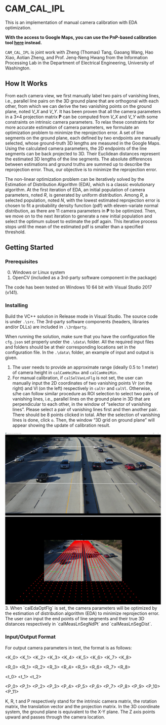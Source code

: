 # CAM_CAL_IPL

This is an implementation of manual camera calibration with EDA optimization.

**With the access to Google Maps, you can use the PnP-based calibration tool [here](https://github.com/zhengthomastang/Cal_PnP) instead.**  

`CAM_CAL_IPL` is joint work with Zheng (Thomas) Tang, Gaoang Wang, Hao Xiao, Aotian Zheng, and Prof. Jenq-Neng Hwang from the Information Processing Lab in the Department of Electrical Engineering, University of Washington. 

## How It Works

From each camera view, we first manually label two pairs of vanishing lines, i.e., parallel line pairs on the 3D ground plane that are orthogonal with each other, from which we can derive the two vanishing points on the ground plane, noted _V_X_ and _V_Y_. It has been proven that all the camera parameters in a 3×4 projection matrix **P** can be computed from _V_X_ and _V_Y_ with some constraints on intrinsic camera parameters. To relax these constraints for more accurate estimation of camera parameters, we formulate an optimization problem to minimize the reprojection error. A set of line segments on the ground plane, each defined by two endpoints are manually selected, whose ground-truth 3D lengths are measured in the Google Maps. Using the calculated camera parameters, the 2D endpoints of the line segments can be back projected to 3D. Their Euclidean distances represent the estimated 3D lengths of the line segments. The absolute differences between estimations and ground truths are summed up to describe the reprojection error. Thus, our objective is to minimize the reprojection error.

The non-linear optimization problem can be iteratively solved by the Estimation of Distribution Algorithm (EDA), which is a classic evolutionary algorithm. At the first iteration of EDA, an initial population of camera parameters, noted _R_, is generated by uniform distribution. Among _R_, a selected population, noted _N_, with the lowest estimated reprojection error is chosen to fit a probability density function (pdf) with eleven-variate normal distribution, as there are 11 camera parameters in **P** to be optimized. Then, we move on to the next iteration to generate a new initial population and select the optimum subset to estimate the pdf again. This iterative process stops until the mean of the estimated pdf is smaller than a specified threshold. 

## Getting Started

### Prerequisites

0. Windows or Linux system
1. OpenCV (included as a 3rd-party software component in the package)

The code has been tested on Windows 10 64 bit with Visual Studio 2017 (v141). 

### Installing

Build the VC++ solution in Release mode in Visual Studio. The source code is under `.\src`. The 3rd-party software components (headers, libraries and/or DLLs) are included in `.\3rdparty`.

When running the solution, make sure that you have the configuration file `cfg.json` set properly under the `.\data\` folder. All the required input files and folders should be at their corresponding locations set in the configuration file. In the `.\data\` folder, an example of input and output is given. 

1. The user needs to provide an approximate range (ideally 0.5 to 1 meter) of camera height in `calCamHeiMax` and `calCamHeiMin`.
2. For manual calibration, if `calSelVanLnFlg` is not set, the user can manually input the 2D coordinates of two vanishing points Vr (on the right) and Vl (on the left) respectively in `calVr` and `calVl`. Otherwise, s/he can follow similar procedure as ROI selection to select two pairs of vanishing lines, i.e., parallel lines on the ground plane in 3D that are perpendicular to each other, in the window of “selector of vanishing lines”. Please select a pair of vanishing lines first and then another pair. There should be 8 points clicked in total. After the selection of vanishing lines is done, click `o`. Then, the window “3D grid on ground plane” will appear showing the update of calibration result. 
<div align="center">
    <img src="demo0.jpg", width="1000">
</div>
<div align="center">
    <img src="demo1.jpg", width="1000">
</div>
3.	When `calEdaOptFlg` is set, the camera parameters will be optimized by the estimation of distribution algorithm (EDA) to minimize reprojection error. The user can input the end points of line segments and their true 3D distances respectively in `calMeasLnSegNdPt` and `calMeasLnSegDist`. 


### Input/Output Format

For output camera parameters in text, the format is as follows:

\<K_0\> \<K_1\> \<K_2\> \<K_3\> \<K_4\> \<K_5\> \<K_6\> \<K_7\> \<K_8\>

\<R_0\> \<R_1\> \<R_2\> \<R_3\> \<R_4\> \<R_5\> \<R_6\> \<R_7\> \<R_8\>

\<t_0\> \<t_1\> \<t_2\>

\<P_0\> \<P_1\> \<P_2\> \<P_3\> \<P_4\> \<P_5\> \<P_6\> \<P_7\> \<P_8\> \<P_9\> \<P_10\> \<P_11\>

K, R, t and P respectively stand for the intrinsic camera matrix, the rotation matrix, the translation vector and the projection matrix. In the 3D coordinate system, the ground plane is equivalent to the X-Y plane. The Z axis points upward and passes through the camera location. 
